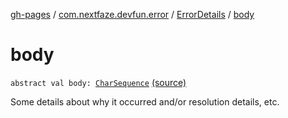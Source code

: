 [gh-pages](../../index.md) / [com.nextfaze.devfun.error](../index.md) / [ErrorDetails](index.md) / [body](./body.md)

# body

`abstract val body: `[`CharSequence`](https://kotlinlang.org/api/latest/jvm/stdlib/kotlin/-char-sequence/index.html) [(source)](https://github.com/NextFaze/dev-fun/tree/master/devfun/src/main/java/com/nextfaze/devfun/error/Handler.kt#L44)

Some details about why it occurred and/or resolution details, etc.

